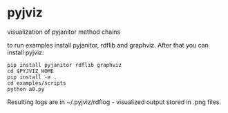 # pyjviz
visualization of pyjanitor method chains

to run examples install pyjanitor, rdflib and graphviz. After that you can install pyjviz:

```
pip install pyjanitor rdflib graphviz
cd $PYJVIZ_HOME
pip install -e .
cd examples/scripts
python a0.py
```

Resulting logs are in ~/.pyjviz/rdflog - visualized output stored in .png files.

